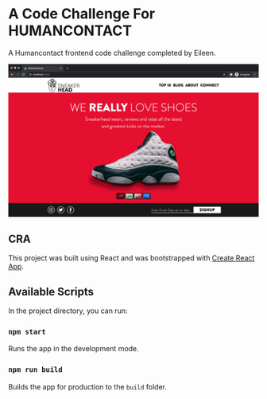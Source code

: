 # A Code Challenge For HUMANCONTACT

A Humancontact frontend code challenge completed by Eileen.

![Sneakerhead Challenge Preview](https://github.com/eileenlimur/HumanContact-challenge/blob/master/public/preview/sneakerhead-preview-eileen.png?raw=true)

## CRA

This project was built using React and was bootstrapped with [Create React App](https://github.com/facebook/create-react-app).

## Available Scripts

In the project directory, you can run:

### `npm start`

Runs the app in the development mode.<br />

### `npm run build`

Builds the app for production to the `build` folder.<br />